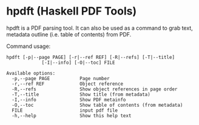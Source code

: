 # hpdft (Haskell PDF Tools)

hpdft is a PDF parsing tool. It can also be used as a command to grab text, metadata outline (i.e. table of contents) from PDF. 

Command usage: 

```
hpdft [-p|--page PAGE] [-r|--ref REF] [-R|--refs] [-T|--title]
             [-I|--info] [-O|--toc] FILE

Available options:
  -p,--page PAGE           Page number
  -r,--ref REF             Object reference
  -R,--refs                Show object references in page order
  -T,--title               Show title (from metadata)
  -I,--info                Show PDF metainfo
  -O,--toc                 Show table of contents (from metadata)
  FILE                     input pdf file
  -h,--help                Show this help text
```
